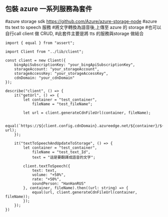 ## 包裝 azure 一系列服務為套件
#azure storage sdk https://github.com/Azure/azure-storage-node
#azure tts text to speech 服務
#將文字轉換為語音後,上傳至 azure 的 storage
#也可以自行call client 做 CRUD,
#此套件主要是將 tts 的服務與storage 做結合
    
    
    
    import { equal } from "assert";
    
    import Client from "../lib/client";
    
    const client = new Client({
        bingApiSubscriptionKey: "your_bingApiSubscriptionKey",
        storageAccount: "your_storageAccount",
        storageAccessKey: "your_storageAccessKey",
        cdnDomain: "your_cdnDomain"
    });

    describe("client", () => {
        it("getUrl", () => {
            let container = "test_container",
                fileName = "test_fileName";

            let url = client.generateCdnFileUrl(container, fileName);

            equal(`https://${client.config.cdnDomain}.azureedge.net/${container}/${fileName}.mp3`, url);
        });

        it("textToSpeechAndUpdateToStorage", () => {
            let container = "test_container",
                fileName = "test_text_Id",
                text = "這是要翻譯成語音的文字";

            client.textToSpeech({
                text: text,
                volume: "+50%",
                rate: "+50%",
                soundPerson: "HanHanRUS"
            }, container, fileName).then((url: string) => {
                equal(url, client.generateCdnFileUrl(container, fileName));
            });
        });
    })
